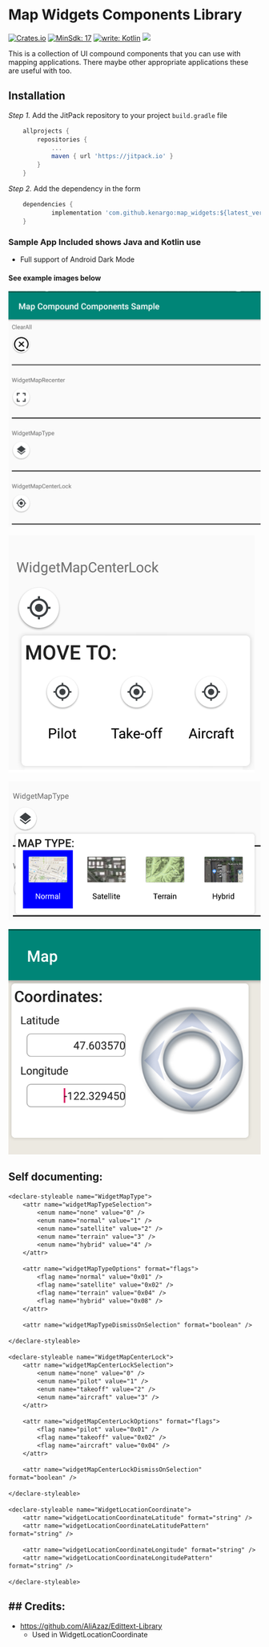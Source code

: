 # Map Widgets Components Library

[![Crates.io](https://img.shields.io/crates/l/License)](https://www.apache.org/licenses/LICENSE-2.0.html)
[![MinSdk: 17](https://img.shields.io/badge/minSdk-17-green.svg)](https://developer.android.com/about/versions/android-4.0)
[![write: Kotlin](https://img.shields.io/badge/write-Kotlin-orange.svg)](https://kotlinlang.org/)
[![](https://jitpack.io/v/kenargo/map_widgets.svg)](https://jitpack.io/#kenargo/map_widgets)

This is a collection of UI compound components that you can use with mapping applications.  There maybe other appropriate applications these are useful with too.

## Installation
*Step 1.* Add the JitPack repository to your project `build.gradle` file
```gradle
	allprojects {
		repositories {
			...
			maven { url 'https://jitpack.io' }
		}
	}
```
*Step 2.* Add the dependency in the form
```gradle
	dependencies {
	        implementation 'com.github.kenargo:map_widgets:${latest_version}'
	}

```

### Sample App Included shows Java and Kotlin use

- Full support of Android Dark Mode

#### See example images below

![](https://github.com/kenargo/map_widgets/blob/master/readmeImages/AllWidgets.png)

![](https://github.com/kenargo/map_widgets/blob/master/readmeImages/WidgetMapCenterLock.png)

![](https://github.com/kenargo/map_widgets/blob/master/readmeImages/WidgetMapType.png)

![](https://github.com/kenargo/map_widgets/blob/master/readmeImages/WidgetLocationCoordinate.png)

## Self documenting:

    <declare-styleable name="WidgetMapType">
        <attr name="widgetMapTypeSelection">
            <enum name="none" value="0" />
            <enum name="normal" value="1" />
            <enum name="satellite" value="2" />
            <enum name="terrain" value="3" />
            <enum name="hybrid" value="4" />
        </attr>

        <attr name="widgetMapTypeOptions" format="flags">
            <flag name="normal" value="0x01" />
            <flag name="satellite" value="0x02" />
            <flag name="terrain" value="0x04" />
            <flag name="hybrid" value="0x08" />
        </attr>

        <attr name="widgetMapTypeDismissOnSelection" format="boolean" />

    </declare-styleable>

    <declare-styleable name="WidgetMapCenterLock">
        <attr name="widgetMapCenterLockSelection">
            <enum name="none" value="0" />
            <enum name="pilot" value="1" />
            <enum name="takeoff" value="2" />
            <enum name="aircraft" value="3" />
        </attr>

        <attr name="widgetMapCenterLockOptions" format="flags">
            <flag name="pilot" value="0x01" />
            <flag name="takeoff" value="0x02" />
            <flag name="aircraft" value="0x04" />
        </attr>

        <attr name="widgetMapCenterLockDismissOnSelection" format="boolean" />

    </declare-styleable>

    <declare-styleable name="WidgetLocationCoordinate">
        <attr name="widgetLocationCoordinateLatitude" format="string" />
        <attr name="widgetLocationCoordinateLatitudePattern" format="string" />

        <attr name="widgetLocationCoordinateLongitude" format="string" />
        <attr name="widgetLocationCoordinateLongitudePattern" format="string" />

    </declare-styleable>

## ## Credits:

- https://github.com/AliAzaz/Edittext-Library
    - Used in WidgetLocationCoordinate
